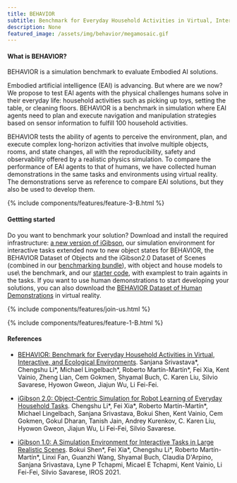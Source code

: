 ```yaml
---
title: BEHAVIOR
subtitle: Benchmark for Everyday Household Activities in Virtual, Interactive, and Ecological Environments
description: None
featured_image: /assets/img/behavior/megamosaic.gif
---
```



#### What is BEHAVIOR?

BEHAVIOR is a simulation benchmark to evaluate Embodied AI solutions.

Embodied artificial intelligence (EAI) is advancing. But where are we now? We propose to test EAI agents with the physical challenges humans solve in their everyday life: household activities such as picking up toys, setting the table, or cleaning floors. BEHAVIOR is a benchmark in simulation where EAI agents need to plan and execute navigation and manipulation strategies based on sensor information to fulfill 100 household activities.

BEHAVIOR tests the ability of agents to perceive the environment, plan, and execute complex long-horizon activities that involve multiple objects, rooms, and state changes, all with the reproducibility, safety and observability offered by a realistic physics simulation. To compare the performance of EAI agents to that of humans, we have collected human demonstrations in the same tasks and environments using virtual reality. The demonstrations serve as reference to compare EAI solutions, but they also be used to develop them.

{% include components/features/feature-3-B.html %}

#### Gettting started

Do you want to benchmark your solution? Download and install the required infrastructure: [a new version of iGibson](http://svl.stanford.edu/igibson/docs/installation.html), our simulation environment for interactive tasks extended now to new object states for BEHAVIOR, the BEHAVIOR Dataset of Objects and the iGibson2.0 Dataset of Scenes (combined in our [benchmarking bundle](https://storage.googleapis.com/gibson_scenes/behavior_data_bundle.zip)), with object and house models to use\ the benchmark, and our [starter code](https://github.com/StanfordVL/BehaviorChallenge2021/), with examplest to train againts in the tasks. If you want to use human demonstrations to start developing your solutions, you can also download the [BEHAVIOR Dataset of Human Demonstrations](https://behavior.stanford.edu/human_demonstrations/human_demonstrations.html) in virtual reality.

{% include components/features/join-us.html %}

{% include components/features/feature-1-B.html %}

#### References

- [BEHAVIOR: Benchmark for Everyday Household Activities in Virtual, Interactive, and Ecological Environments](https://arxiv.org/abs/2108.03332). Sanjana Srivastava*, Chengshu Li*, Michael Lingelbach*, Roberto Martín-Martín*, Fei Xia, Kent Vainio, Zheng Lian, Cem Gokmen, Shyamal Buch, C. Karen Liu, Silvio Savarese, Hyowon Gweon, Jiajun Wu, Li Fei-Fei.

- [iGibson 2.0: Object-Centric Simulation for Robot Learning of Everyday Household Tasks](https://arxiv.org/abs/2108.03272). Chengshu Li*, Fei Xia*, Roberto Martín-Martín*, Michael Lingelbach, Sanjana Srivastava, Bokui Shen, Kent Vainio, Cem Gokmen, Gokul Dharan, Tanish Jain, Andrey Kurenkov, C. Karen Liu, Hyowon Gweon, Jiajun Wu, Li Fei-Fei, Silvio Savarese.

- [iGibson 1.0: A Simulation Environment for Interactive Tasks in Large Realistic Scenes](https://arxiv.org/abs/2012.02924). Bokui Shen*, Fei Xia*, Chengshu Li*, Roberto Martín-Martín*, Linxi Fan, Guanzhi Wang, Shyamal Buch, Claudia D'Arpino, Sanjana Srivastava, Lyne P Tchapmi, Micael E Tchapmi, Kent Vainio, Li Fei-Fei, Silvio Savarese, IROS 2021.
